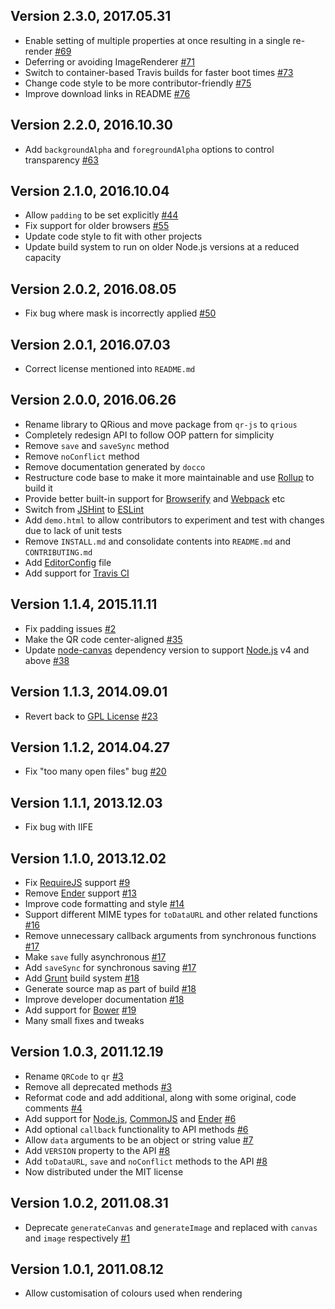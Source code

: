 ## Version 2.3.0, 2017.05.31

* Enable setting of multiple properties at once resulting in a single re-render [#69](https://github.com/neocotic/qrious/issues/69)
* Deferring or avoiding ImageRenderer [#71](https://github.com/neocotic/qrious/issues/71)
* Switch to container-based Travis builds for faster boot times [#73](https://github.com/neocotic/qrious/issues/73)
* Change code style to be more contributor-friendly [#75](https://github.com/neocotic/qrious/issues/75)
* Improve download links in README [#76](https://github.com/neocotic/qrious/issues/76)

## Version 2.2.0, 2016.10.30

* Add `backgroundAlpha` and `foregroundAlpha` options to control transparency [#63](https://github.com/neocotic/qrious/issues/63)

## Version 2.1.0, 2016.10.04

* Allow `padding` to be set explicitly [#44](https://github.com/neocotic/qrious/issues/44)
* Fix support for older browsers [#55](https://github.com/neocotic/qrious/issues/55)
* Update code style to fit with other projects
* Update build system to run on older Node.js versions at a reduced capacity

## Version 2.0.2, 2016.08.05

* Fix bug where mask is incorrectly applied [#50](https://github.com/neocotic/qrious/issues/50)

## Version 2.0.1, 2016.07.03

* Correct license mentioned into `README.md`

## Version 2.0.0, 2016.06.26

* Rename library to QRious and move package from `qr-js` to `qrious`
* Completely redesign API to follow OOP pattern for simplicity
* Remove `save` and `saveSync` method
* Remove `noConflict` method
* Remove documentation generated by `docco`
* Restructure code base to make it more maintainable and use [Rollup](http://rollupjs.org) to build it
* Provide better built-in support for [Browserify](http://browserify.org) and [Webpack](http://webpack.github.io) etc
* Switch from [JSHint](https://github.com/jshint/jshint) to [ESLint](http://eslint.org)
* Add `demo.html` to allow contributors to experiment and test with changes due to lack of unit tests
* Remove `INSTALL.md` and consolidate contents into `README.md` and `CONTRIBUTING.md`
* Add [EditorConfig](http://editorconfig.org) file
* Add support for [Travis CI](https://travis-ci.org)

## Version 1.1.4, 2015.11.11

* Fix padding issues [#2](https://github.com/neocotic/qrious/issues/2)
* Make the QR code center-aligned [#35](https://github.com/neocotic/qrious/pull/35)
* Update [node-canvas](https://github.com/Automattic/node-canvas) dependency version to support [Node.js](https://nodejs.org) v4 and above [#38](https://github.com/neocotic/qrious/pull/38)

## Version 1.1.3, 2014.09.01

* Revert back to [GPL License](http://www.gnu.org/licenses/) [#23](https://github.com/neocotic/qrious/issues/23)

## Version 1.1.2, 2014.04.27

* Fix "too many open files" bug [#20](https://github.com/neocotic/qrious/issues/20)

## Version 1.1.1, 2013.12.03

* Fix bug with IIFE

## Version 1.1.0, 2013.12.02

* Fix [RequireJS](http://requirejs.org) support [#9](https://github.com/neocotic/qrious/issues/9)
* Remove [Ender](http://enderjs.com) support [#13](https://github.com/neocotic/qrious/issues/13)
* Improve code formatting and style [#14](https://github.com/neocotic/qrious/issues/14)
* Support different MIME types for `toDataURL` and other related functions [#16](https://github.com/neocotic/qrious/issues/16)
* Remove unnecessary callback arguments from synchronous functions [#17](https://github.com/neocotic/qrious/issues/17)
* Make `save` fully asynchronous [#17](https://github.com/neocotic/qrious/issues/17)
* Add `saveSync` for synchronous saving [#17](https://github.com/neocotic/qrious/issues/17)
* Add [Grunt](http://gruntjs.com) build system [#18](https://github.com/neocotic/qrious/issues/18)
* Generate source map as part of build [#18](https://github.com/neocotic/qrious/issues/18)
* Improve developer documentation [#18](https://github.com/neocotic/qrious/issues/18)
* Add support for [Bower](https://bower.io) [#19](https://github.com/neocotic/qrious/issues/19)
* Many small fixes and tweaks

## Version 1.0.3, 2011.12.19

* Rename `QRCode` to `qr` [#3](https://github.com/neocotic/qrious/issues/3)
* Remove all deprecated methods [#3](https://github.com/neocotic/qrious/issues/3)
* Reformat code and add additional, along with some original, code comments [#4](https://github.com/neocotic/qrious/issues/4)
* Add support for [Node.js](https://nodejs.org), [CommonJS](http://www.commonjs.org) and [Ender](http://enderjs.com) [#6](https://github.com/neocotic/qrious/issues/6)
* Add optional `callback` functionality to API methods [#6](https://github.com/neocotic/qrious/issues/6)
* Allow `data` arguments to be an object or string value [#7](https://github.com/neocotic/qrious/issues/7)
* Add `VERSION` property to the API [#8](https://github.com/neocotic/qrious/issues/8)
* Add `toDataURL`, `save` and `noConflict` methods to the API [#8](https://github.com/neocotic/qrious/issues/8)
* Now distributed under the MIT license

## Version 1.0.2, 2011.08.31

* Deprecate `generateCanvas` and `generateImage` and replaced with `canvas` and `image` respectively [#1](https://github.com/neocotic/qrious/issues/1)

## Version 1.0.1, 2011.08.12

* Allow customisation of colours used when rendering
